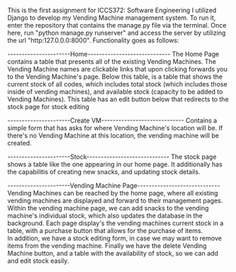 This is the first assignment for ICCS372: Software Engineering
I utilized Django to develop my Vending Machine management system. To run it, enter the repository that contains the manage.py file via the terminal. Once here, run "python manage.py runserver" and access the server by utilizing the url "http:127.0.0.0:8000". Functionality goes as follows:

----------------------Home-----------------------------
The Home Page contains a table that presents all of the existing Vending Machines. The Vending Machine names are clickable links that upon clicking forwards you to the Vending Machine's page. 
Below this table, is a table that shows the current stock of all codes, which includes total stock (which includes those inside of vending machines), and available stock (capacity to be added to Vending Machines). This table has an edit button below that redirects to the stock page for stock editing

----------------------Create VM-----------------------------
Contains a simple form that has asks for where Vending Machine's location will be. If there's no Vending Machine at this location, the vending machine will be created.

----------------------Stock-----------------------------
The stock page shows a table like the one appearing in our home page. It additionally has the capabilitis of creating new snacks, and updating stock details.

----------------------Vending Machine Page-----------------------------
Vending Machines can be reached by the home page, where all existing vending machines are displayed and forward to their management pages. Within the vending machine page, we can add snacks to the vending machine's individual stock, which also updates the database in the background. 
Each page display's the vending machines current stock in a table, with a purchase button that allows for the purchase of items.  
In addition, we have a stock editing form, in case we may want to remove items from the vending machine.
Finally we have the delete Vending Machine button, and a table with the availability of stock, so we can add and edit stock easily.

